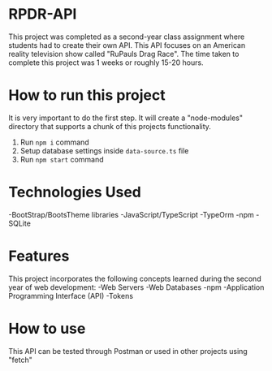 # RPDR-API
This project was completed as a second-year class assignment where students had to create their own API. This API focuses on an American reality television show called "RuPauls Drag Race". 
The time taken to complete this project was 1 weeks or roughly 15-20 hours.

# How to run this project
It is very important to do the first step. It will create a "node-modules" directory that supports a chunk of this projects functionality.
1. Run `npm i` command
2. Setup database settings inside `data-source.ts` file
3. Run `npm start` command

# Technologies Used
  -BootStrap/BootsTheme libraries
  -JavaScript/TypeScript
  -TypeOrm
  -npm
  -SQLite

# Features
This project incorporates the following concepts learned during the second year of web development:
  -Web Servers
  -Web Databases
  -npm
  -Application Programming Interface (API)
  -Tokens

# How to use
This API can be tested through Postman or used in other projects using "fetch"
